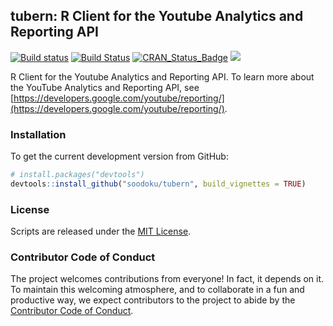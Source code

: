 ## tubern: R Client for the Youtube Analytics and Reporting API

[![Build status](https://ci.appveyor.com/api/projects/status/y2m2kda6polq50ge?svg=true)](https://ci.appveyor.com/project/soodoku/tubern)
[![Build Status](https://travis-ci.org/soodoku/tubern.svg?branch=master)](https://travis-ci.org/soodoku/tubern)
[![CRAN_Status_Badge](http://www.r-pkg.org/badges/version/tuber)](https://cran.r-project.org/package=tubern)
![](http://cranlogs.r-pkg.org/badges/grand-total/tubern)

R Client for the Youtube Analytics and Reporting API. To learn more about the YouTube Analytics and Reporting API, see [https://developers.google.com/youtube/reporting/](https://developers.google.com/youtube/reporting/).

### Installation

To get the current development version from GitHub:

```r
# install.packages("devtools")
devtools::install_github("soodoku/tubern", build_vignettes = TRUE)
```

### License
Scripts are released under the [MIT License](http://opensource.org/licenses/MIT).

### Contributor Code of Conduct

The project welcomes contributions from everyone! In fact, it depends on it. To maintain this welcoming atmosphere, and to collaborate in a fun and productive way, we expect contributors to the project to abide by the [Contributor Code of Conduct](http://contributor-covenant.org/version/1/0/0/).